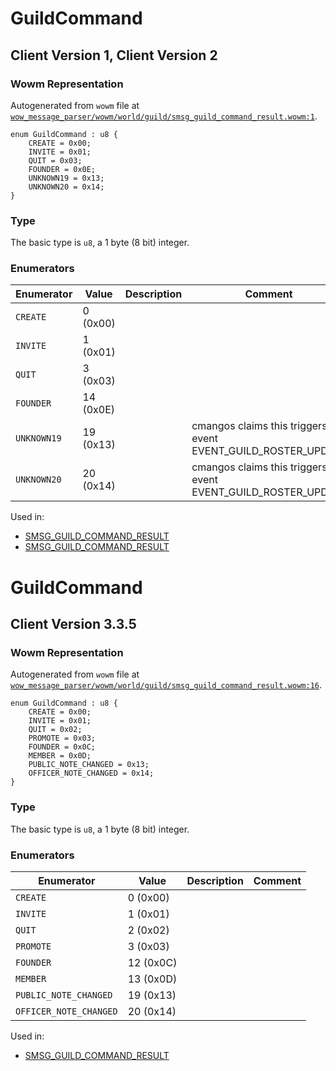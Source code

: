 # GuildCommand

## Client Version 1, Client Version 2

### Wowm Representation

Autogenerated from `wowm` file at [`wow_message_parser/wowm/world/guild/smsg_guild_command_result.wowm:1`](https://github.com/gtker/wow_messages/tree/main/wow_message_parser/wowm/world/guild/smsg_guild_command_result.wowm#L1).

```rust,ignore
enum GuildCommand : u8 {
    CREATE = 0x00;
    INVITE = 0x01;
    QUIT = 0x03;
    FOUNDER = 0x0E;
    UNKNOWN19 = 0x13;
    UNKNOWN20 = 0x14;
}
```
### Type
The basic type is `u8`, a 1 byte (8 bit) integer.
### Enumerators
| Enumerator | Value  | Description | Comment |
| --------- | -------- | ----------- | ------- |
| `CREATE` | 0 (0x00) |  |  |
| `INVITE` | 1 (0x01) |  |  |
| `QUIT` | 3 (0x03) |  |  |
| `FOUNDER` | 14 (0x0E) |  |  |
| `UNKNOWN19` | 19 (0x13) |  | cmangos claims this triggers UI event EVENT_GUILD_ROSTER_UPDATE |
| `UNKNOWN20` | 20 (0x14) |  | cmangos claims this triggers UI event EVENT_GUILD_ROSTER_UPDATE |

Used in:
* [SMSG_GUILD_COMMAND_RESULT](smsg_guild_command_result.md)
* [SMSG_GUILD_COMMAND_RESULT](smsg_guild_command_result.md)

# GuildCommand

## Client Version 3.3.5

### Wowm Representation

Autogenerated from `wowm` file at [`wow_message_parser/wowm/world/guild/smsg_guild_command_result.wowm:16`](https://github.com/gtker/wow_messages/tree/main/wow_message_parser/wowm/world/guild/smsg_guild_command_result.wowm#L16).

```rust,ignore
enum GuildCommand : u8 {
    CREATE = 0x00;
    INVITE = 0x01;
    QUIT = 0x02;
    PROMOTE = 0x03;
    FOUNDER = 0x0C;
    MEMBER = 0x0D;
    PUBLIC_NOTE_CHANGED = 0x13;
    OFFICER_NOTE_CHANGED = 0x14;
}
```
### Type
The basic type is `u8`, a 1 byte (8 bit) integer.
### Enumerators
| Enumerator | Value  | Description | Comment |
| --------- | -------- | ----------- | ------- |
| `CREATE` | 0 (0x00) |  |  |
| `INVITE` | 1 (0x01) |  |  |
| `QUIT` | 2 (0x02) |  |  |
| `PROMOTE` | 3 (0x03) |  |  |
| `FOUNDER` | 12 (0x0C) |  |  |
| `MEMBER` | 13 (0x0D) |  |  |
| `PUBLIC_NOTE_CHANGED` | 19 (0x13) |  |  |
| `OFFICER_NOTE_CHANGED` | 20 (0x14) |  |  |

Used in:
* [SMSG_GUILD_COMMAND_RESULT](smsg_guild_command_result.md)

